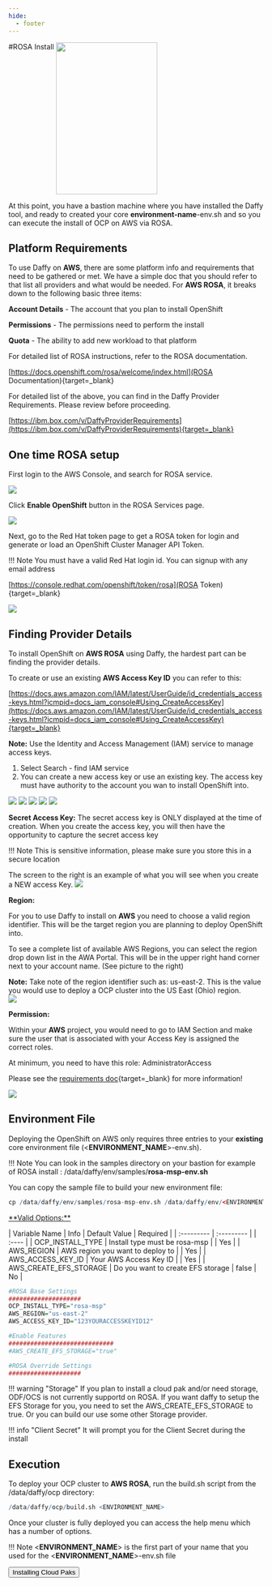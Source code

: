 ```yaml
---
hide:
  - footer
---
```

<script>
  document.title = "Deploy OCP - AWS ROSA";
</script>

#ROSA Install
<img src='../images/aws/rosa.jpg'   align="top" width="200"  height="300" style = "float">

At this point, you have a bastion machine where you have installed the Daffy tool, and ready to created your core <b>environment-name</b>-env.sh and so you can execute the install of OCP on AWS via ROSA.

## Platform Requirements

To use Daffy on **AWS**, there are some platform info and requirements that need to be gathered or met. We have a simple doc that you should refer to that list all providers and what would be needed.  For **AWS ROSA**, it breaks down to the following basic three items:

**Account Details** - The account that you plan to install OpenShift

**Permissions** - The permissions need to perform the install

**Quota** - The ability to add new workload to that platform

For detailed list of ROSA instructions, refer to the ROSA documentation.

[https://docs.openshift.com/rosa/welcome/index.html](ROSA Documentation){target=_blank}

For detailed list of the above, you can find in the Daffy Provider Requirements. Please review before proceeding.

[https://ibm.box.com/v/DaffyProviderRequirements](https://ibm.box.com/v/DaffyProviderRequirements){target=_blank}

## One time ROSA setup

First login to the AWS Console, and search for ROSA service.

<img src='../images/rosa-search.jpg'/>

Click **Enable OpenShift** button in the ROSA Services page.

<img src='../images/rosa-enable.jpg'/>

Next, go to the Red Hat token page to get a ROSA token for login and generate or load an OpenShift Cluster Manager API Token.

!!! Note
    You must have a valid Red Hat login id. You can signup with any email address

[https://console.redhat.com/openshift/token/rosa](ROSA Token){target=_blank}

<img src='../images/rosa_token.jpg'/>

## Finding Provider Details

To install OpenShift on **AWS ROSA** using Daffy, the hardest part can be finding the provider details.

To create or use an existing **AWS Access Key ID** you can refer to this:

[https://docs.aws.amazon.com/IAM/latest/UserGuide/id_credentials_access-keys.html?icmpid=docs_iam_console#Using_CreateAccessKey](https://docs.aws.amazon.com/IAM/latest/UserGuide/id_credentials_access-keys.html?icmpid=docs_iam_console#Using_CreateAccessKey){target=_blank}

**Note:** Use the Identity and Access Management (IAM) service to manage access keys.

1. Select Search - find   IAM   service
2. You can create a new access key or use an existing key. The access key must have authority to the account you wan to install OpenShift into.

<img src='../images/aws_1.png'/>
<img src='../images/aws_2.png'/>
<img src='../images/aws_3.png'/>
<img src='../images/aws_4.png'/>
<img src='../images/aws_5.png'/>

**Secret Access Key:**
The secret access key is ONLY displayed at the time of creation. When you create the access key, you will then have the opportunity to capture the secret access key

!!! Note
      This is sensitive information, please make sure you store this in a secure location

The screen to the right is an example of what you will see when you create a NEW access Key.
<img src='../images/aws_6.png'/>

**Region:**

For you to use Daffy to install on **AWS** you need to choose a valid region identifier. This will be the target region you are planning to deploy OpenShift into.  

To see a complete list of available AWS Regions, you can select the region drop down list in the AWA Portal. This will be in the upper right hand corner next to your account name. (See picture to the right)

**Note:** Take note of the region identifier such as: us-east-2. This is the value you would use to deploy a OCP cluster into the US East (Ohio) region.  
<img src='../images/aws_7.png'/>  

**Permission:**

Within your **AWS** project, you would need to go to IAM  Section and make sure the user that is associated with your Access Key is assigned the correct roles.  

At minimum, you need to have this role: AdministratorAccess

Please see the [requirements doc](https://ibm.box.com/v/DaffyProviderRequirements){target=_blank} for more information!

<img src='../images/aws_8.png'/>

## Environment File

Deploying the OpenShift on AWS only requires three entries to your **existing** core environment file (<**ENVIRONMENT_NAME**>-env.sh).

!!! Note
    You can look in the samples directory on your bastion for example of ROSA install : /data/daffy/env/samples/**rosa-msp-env.sh**

You can copy the sample file to build your new environment  file:
```R
cp /data/daffy/env/samples/rosa-msp-env.sh /data/daffy/env/<ENVIRONMENT_NAME>-env.sh
```


<u>
**Valid Options:**
</u>

| Variable Name                           | Info                                          | Default Value     | Required     |
| :---------                              |    :---------                                 |                   |   :----      |
| OCP_INSTALL_TYPE                        | Install type must be rosa-msp                 |                   |   Yes        |
| AWS_REGION                              | AWS region you want to deploy to              |                   |   Yes        |
| AWS_ACCESS_KEY_ID                       | Your AWS Access Key ID                        |                   |   Yes        |
| AWS_CREATE_EFS_STORAGE                  | Do you want to create EFS storage             |    false          |   No         |

```R
#ROSA Base Settings
####################
OCP_INSTALL_TYPE="rosa-msp"
AWS_REGION="us-east-2"
AWS_ACCESS_KEY_ID="123YOURACCESSKEYID12"

#Enable Features
#############################
#AWS_CREATE_EFS_STORAGE="true"

#ROSA Override Settings
####################

```

!!! warning "Storage"
    If you plan to install a cloud pak and/or need storage,  ODF/OCS is not currently supportd on ROSA. If you want daffy to setup the EFS Storage for you, you need to set the AWS_CREATE_EFS_STORAGE to true. Or you can build our use some other Storage provider.  


!!! info "Client Secret"
    It will prompt you for the Client Secret during the install

## Execution
To deploy your OCP cluster to **AWS ROSA**, run the build.sh script from the /data/daffy/ocp directory:

```R
/data/daffy/ocp/build.sh <ENVIRONMENT_NAME>
```

Once your cluster is fully deployed you can access the help menu which has a number of options.

!!! Note
      <**ENVIRONMENT_NAME**> is the first part of your name that you used for the <**ENVIRONMENT_NAME**>-env.sh file


<button onclick="location.href='../../Cloud-Paks/'" class="custom-btn btn-7">Installing Cloud Paks</button>
